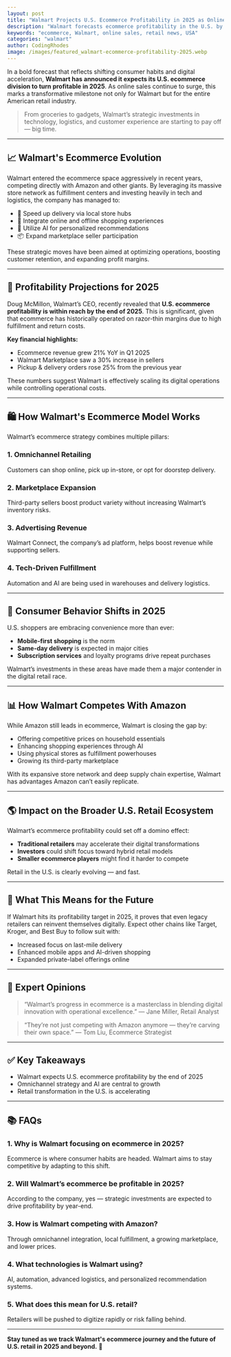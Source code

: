 ```yaml
---
layout: post
title: "Walmart Projects U.S. Ecommerce Profitability in 2025 as Online Sales Soar"
description: "Walmart forecasts ecommerce profitability in the U.S. by 2025 as online sales rise rapidly, signaling major shifts in retail."
keywords: "ecommerce, Walmart, online sales, retail news, USA"
categories: "walmart"
author: CodingRhodes
image: /images/featured_walmart-ecommerce-profitability-2025.webp
---
```


In a bold forecast that reflects shifting consumer habits and digital acceleration, **Walmart has announced it expects its U.S. ecommerce division to turn profitable in 2025**. As online sales continue to surge, this marks a transformative milestone not only for Walmart but for the entire American retail industry.

> From groceries to gadgets, Walmart’s strategic investments in technology, logistics, and customer experience are starting to pay off — big time.

---

## 📈 Walmart's Ecommerce Evolution

Walmart entered the ecommerce space aggressively in recent years, competing directly with Amazon and other giants. By leveraging its massive store network as fulfillment centers and investing heavily in tech and logistics, the company has managed to:

- 🚚 Speed up delivery via local store hubs
- 🛒 Integrate online and offline shopping experiences
- 🤖 Utilize AI for personalized recommendations
- 📦 Expand marketplace seller participation

These strategic moves have been aimed at optimizing operations, boosting customer retention, and expanding profit margins.

 
<!-- Ads Homepage below top article -->
<ins class="adsbygoogle"
     style="display:block"
     data-ad-client="ca-pub-2784742237479601"
     data-ad-slot="3760872290"
     data-ad-format="auto"
     data-full-width-responsive="true"></ins>
<script>
     (adsbygoogle = window.adsbygoogle || []).push({});
</script>

---

## 💸 Profitability Projections for 2025

Doug McMillon, Walmart’s CEO, recently revealed that **U.S. ecommerce profitability is within reach by the end of 2025**. This is significant, given that ecommerce has historically operated on razor-thin margins due to high fulfillment and return costs.

**Key financial highlights:**

- Ecommerce revenue grew 21% YoY in Q1 2025
- Walmart Marketplace saw a 30% increase in sellers
- Pickup & delivery orders rose 25% from the previous year

These numbers suggest Walmart is effectively scaling its digital operations while controlling operational costs.

---

## 🛍️ How Walmart's Ecommerce Model Works

Walmart’s ecommerce strategy combines multiple pillars:

### 1. **Omnichannel Retailing**
Customers can shop online, pick up in-store, or opt for doorstep delivery.

### 2. **Marketplace Expansion**
Third-party sellers boost product variety without increasing Walmart’s inventory risks.

### 3. **Advertising Revenue**
Walmart Connect, the company’s ad platform, helps boost revenue while supporting sellers.

### 4. **Tech-Driven Fulfillment**
Automation and AI are being used in warehouses and delivery logistics.

---

## 🧠 Consumer Behavior Shifts in 2025

U.S. shoppers are embracing convenience more than ever:

- **Mobile-first shopping** is the norm
- **Same-day delivery** is expected in major cities
- **Subscription services** and loyalty programs drive repeat purchases

Walmart’s investments in these areas have made them a major contender in the digital retail race.

---

## 📊 How Walmart Competes With Amazon

While Amazon still leads in ecommerce, Walmart is closing the gap by:

- Offering competitive prices on household essentials
- Enhancing shopping experiences through AI
- Using physical stores as fulfillment powerhouses
- Growing its third-party marketplace

With its expansive store network and deep supply chain expertise, Walmart has advantages Amazon can’t easily replicate.

---

## 🌎 Impact on the Broader U.S. Retail Ecosystem

 
<!-- Ads Homepage below top article -->
<ins class="adsbygoogle"
     style="display:block"
     data-ad-client="ca-pub-2784742237479601"
     data-ad-slot="3760872290"
     data-ad-format="auto"
     data-full-width-responsive="true"></ins>
<script>
     (adsbygoogle = window.adsbygoogle || []).push({});
</script>

Walmart’s ecommerce profitability could set off a domino effect:

- **Traditional retailers** may accelerate their digital transformations
- **Investors** could shift focus toward hybrid retail models
- **Smaller ecommerce players** might find it harder to compete

Retail in the U.S. is clearly evolving — and fast.

---

## 🔮 What This Means for the Future

If Walmart hits its profitability target in 2025, it proves that even legacy retailers can reinvent themselves digitally. Expect other chains like Target, Kroger, and Best Buy to follow suit with:

- Increased focus on last-mile delivery
- Enhanced mobile apps and AI-driven shopping
- Expanded private-label offerings online

---

## 📢 Expert Opinions

> “Walmart’s progress in ecommerce is a masterclass in blending digital innovation with operational excellence.” — Jane Miller, Retail Analyst

> “They’re not just competing with Amazon anymore — they’re carving their own space.” — Tom Liu, Ecommerce Strategist

---

## ✅ Key Takeaways

- Walmart expects U.S. ecommerce profitability by the end of 2025
- Omnichannel strategy and AI are central to growth
- Retail transformation in the U.S. is accelerating

---

## 📚 FAQs

### 1. Why is Walmart focusing on ecommerce in 2025?
Ecommerce is where consumer habits are headed. Walmart aims to stay competitive by adapting to this shift.

### 2. Will Walmart’s ecommerce be profitable in 2025?
According to the company, yes — strategic investments are expected to drive profitability by year-end.

### 3. How is Walmart competing with Amazon?
Through omnichannel integration, local fulfillment, a growing marketplace, and lower prices.

### 4. What technologies is Walmart using?
AI, automation, advanced logistics, and personalized recommendation systems.

### 5. What does this mean for U.S. retail?
Retailers will be pushed to digitize rapidly or risk falling behind.

---

**Stay tuned as we track Walmart's ecommerce journey and the future of U.S. retail in 2025 and beyond.** 🚀

